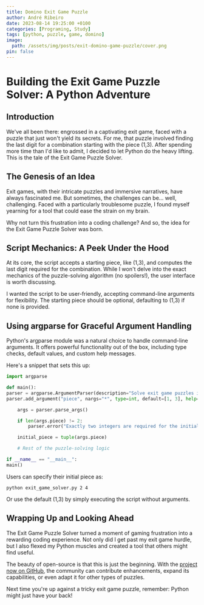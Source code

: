 ```yaml
---
title: Domino Exit Game Puzzle
author: André Ribeiro
date: 2023-08-14 19:25:00 +0100
categories: [Programing, Study]
tags: [python, puzzle, game, domino]
image:
  path: /assets/img/posts/exit-domino-game-puzzle/cover.png
pin: false
---
```


# Building the Exit Game Puzzle Solver: A Python Adventure

## Introduction

We've all been there: engrossed in a captivating exit game, faced with a puzzle that just won't yield its secrets. For me, that puzzle involved finding the last digit for a combination starting with the piece (1,3). After spending more time than I'd like to admit, I decided to let Python do the heavy lifting. This is the tale of the Exit Game Puzzle Solver.

## The Genesis of an Idea

Exit games, with their intricate puzzles and immersive narratives, have always fascinated me. But sometimes, the challenges can be... well, challenging. Faced with a particularly troublesome puzzle, I found myself yearning for a tool that could ease the strain on my brain.

Why not turn this frustration into a coding challenge? And so, the idea for the Exit Game Puzzle Solver was born.

## Script Mechanics: A Peek Under the Hood

At its core, the script accepts a starting piece, like (1,3), and computes the last digit required for the combination. While I won't delve into the exact mechanics of the puzzle-solving algorithm (no spoilers!), the user interface is worth discussing.

I wanted the script to be user-friendly, accepting command-line arguments for flexibility. The starting piece should be optional, defaulting to (1,3) if none is provided.

## Using argparse for Graceful Argument Handling

Python's argparse module was a natural choice to handle command-line arguments. It offers powerful functionality out of the box, including type checks, default values, and custom help messages.

Here's a snippet that sets this up:

```python
import argparse

def main():
parser = argparse.ArgumentParser(description="Solve exit game puzzles involving number combinations.")
parser.add_argument("piece", nargs="*", type=int, default=[1, 3], help="Initial piece of the combination (default: %(default)s)")

    args = parser.parse_args()

    if len(args.piece) != 2:
        parser.error("Exactly two integers are required for the initial piece or omit to use the default.")

    initial_piece = tuple(args.piece)

    # Rest of the puzzle-solving logic

if __name__ == "__main__":
main()
```

Users can specify their initial piece as:

`python exit_game_solver.py 2 4`

Or use the default (1,3) by simply executing the script without arguments.

## Wrapping Up and Looking Ahead

The Exit Game Puzzle Solver turned a moment of gaming frustration into a rewarding coding experience. Not only did I get past my exit game hurdle, but I also flexed my Python muscles and created a tool that others might find useful.

The beauty of open-source is that this is just the beginning. With the [project now on GitHub](https://github.com/Andree37/exit-domino-finder), the community can contribute enhancements, expand its capabilities, or even adapt it for other types of puzzles.

Next time you're up against a tricky exit game puzzle, remember: Python might just have your back!
